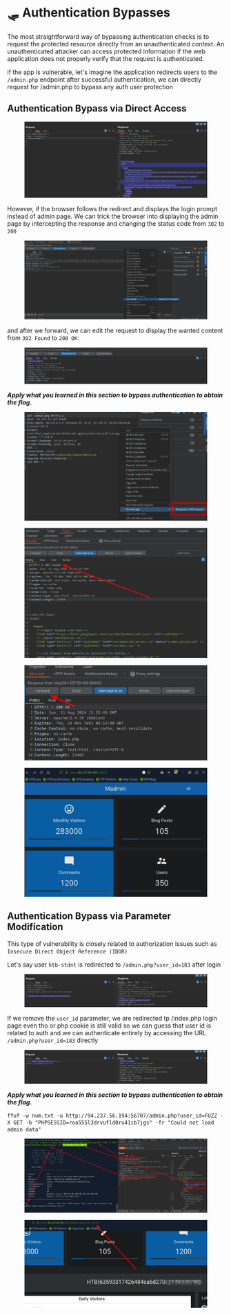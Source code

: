 # 🛷 Authentication Bypasses

The most straightforward way of bypassing authentication checks is to request the protected resource directly from an unauthenticated context. An unauthenticated attacker can access protected information if the web application does not properly verify that the request is authenticated.

if the app is vulnerable, let's imagine the application redirects users to the `/admin.php` endpoint after successful authentication, we can directly request for /admin.php to bypass any auth user protection

## Authentication Bypass via Direct Access

<figure><img src="../../../.gitbook/assets/image (6) (1) (1) (1) (1) (1) (1) (1) (1) (1) (1) (1) (2).png" alt=""><figcaption></figcaption></figure>

However, if  the browser follows the redirect and displays the login prompt instead of admin page. We can trick the browser into displaying the admin page by intercepting the response and changing the status code from `302` to `200`

<figure><img src="../../../.gitbook/assets/image (7) (1) (1) (1) (1) (1) (1) (1) (1) (1) (2).png" alt=""><figcaption></figcaption></figure>

and after we forward, we can edit the request to display the wanted content from `302 Found` to `200 OK`:

<figure><img src="../../../.gitbook/assets/image (8) (1) (1) (1) (1) (1) (1).png" alt=""><figcaption></figcaption></figure>

_**Apply what you learned in this section to bypass authentication to obtain the flag.**_

<figure><img src="../../../.gitbook/assets/image (9) (1) (1) (1) (1) (1) (1).png" alt=""><figcaption></figcaption></figure>

<figure><img src="../../../.gitbook/assets/image (10) (1) (1) (1) (1) (1) (1).png" alt=""><figcaption></figcaption></figure>

<figure><img src="../../../.gitbook/assets/image (11) (1) (1) (1) (1) (1) (1).png" alt=""><figcaption></figcaption></figure>

<figure><img src="../../../.gitbook/assets/image (12) (1) (1) (1) (2) (1).png" alt=""><figcaption></figcaption></figure>

## Authentication Bypass via Parameter Modification

This type of vulnerability is closely related to authorization issues such as `Insecure Direct Object Reference (IDOR)`

Let's say  user `htb-stdnt` is redirected to `/admin.php?user_id=183` after login

<figure><img src="../../../.gitbook/assets/image (13) (1) (1).png" alt=""><figcaption></figcaption></figure>

If we remove the `user_id` parameter, we are redirected tp /index.php login page even tho or php cookie is still valid so we can guess that user id is related to auth and we can authenticate entirely by accessing the URL `/admin.php?user_id=183` directly

<figure><img src="../../../.gitbook/assets/image (14) (1) (1).png" alt=""><figcaption></figcaption></figure>

_**Apply what you learned in this section to bypass authentication to obtain the flag.**_

```
ffuf -w num.txt -u http://94.237.56.194:56707/admin.php?user_id=FUZZ -X GET -b "PHPSESSID=roa555l3drvufld0ru41ib7jgs" -fr "Could not load admin data"
```

<figure><img src="../../../.gitbook/assets/image (15) (1).png" alt=""><figcaption></figcaption></figure>

<figure><img src="../../../.gitbook/assets/image (16) (3).png" alt=""><figcaption></figcaption></figure>
